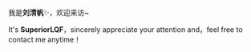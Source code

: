 

我是**刘清帆**✨，欢迎来访~

It's **SuperiorLQF**，sincerely appreciate your attention and，feel free to contact me anytime！
